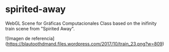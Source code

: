 # spirited-away
WebGL Scene for Gráficas Computacionales Class based on the inifinity train scene from "Spirited Away".

![Imagen de referencia]
(https://blautoothdmand.files.wordpress.com/2017/10/train_23.png?w=809)
